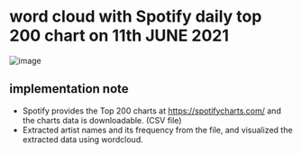 # word cloud with Spotify daily top 200 chart on 11th JUNE 2021

![image](https://user-images.githubusercontent.com/47160450/121792556-64e02c00-cbee-11eb-8818-f40d04555430.png)


## implementation note
 - Spotify provides the Top 200 charts at https://spotifycharts.com/
   and the charts data is downloadable. (CSV file)  
 - Extracted artist names and its frequency from the file,
   and visualized the extracted data using wordcloud.